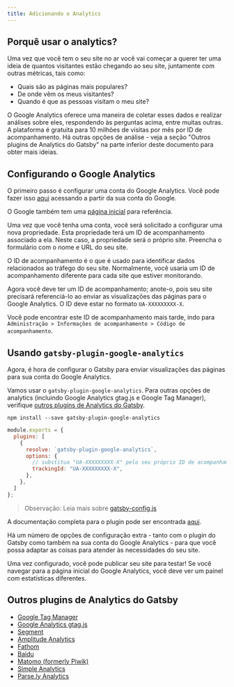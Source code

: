 ```yaml
---
title: Adicionando o Analytics
---
```


## Porquê usar o analytics?

Uma vez que você tem o seu site no ar você vai começar a querer ter uma ideia de quantos visitantes estão chegando ao seu site, juntamente com outras métricas, tais como:

- Quais são as páginas mais populares?
- De onde vêm os meus visitantes?
- Quando é que as pessoas visitam o meu site?

O Google Analytics oferece uma maneira de coletar esses dados e realizar análises sobre eles, respondendo às perguntas acima, entre muitas outras. A plataforma é gratuita para 10 milhões de visitas por mês por ID de acompanhamento. Há outras opções de análise - veja a seção "Outros plugins de Analytics do Gatsby" na parte inferior deste documento para obter mais ideias.

## Configurando o Google Analytics

O primeiro passo é configurar uma conta do Google Analytics. Você pode fazer isso [aqui](https://analytics.google.com/) acessando a partir da sua conta do Google.

O Google também tem uma [página inicial](https://support.google.com/analytics/answer/1008015?hl=pt-BR) para referência.

Uma vez que você tenha uma conta, você será solicitado a configurar uma nova propriedade. Esta propriedade terá um ID de acompanhamento associado a ela. Neste caso, a propriedade será o próprio site. Preencha o formulário com o nome e URL do seu site.

O ID de acompanhamento é o que é usado para identificar dados relacionados ao tráfego do seu site. Normalmente, você usaria um ID de acompanhamento diferente para cada site que estiver monitorando.

Agora você deve ter um ID de acompanhamento; anote-o, pois seu site precisará referenciá-lo ao enviar as visualizações das páginas para o Google Analytics. O ID deve estar no formato `UA-XXXXXXXXX-X`.

Você pode encontrar este ID de acompanhamento mais tarde, indo para `Administração > Informações de acompanhamento > Código de acompanhamento`.

## Usando `gatsby-plugin-google-analytics`

Agora, é hora de configurar o Gatsby para enviar visualizações das páginas para sua conta do Google Analytics.

Vamos usar o `gatsby-plugin-google-analytics`. Para outras opções de analytics (incluindo Google Analytics gtag.js e Google Tag Manager), verifique [outros plugins de Analytics do Gatsby](#outros-plugins-de-analytics-do-gatsby).

```shell
npm install --save gatsby-plugin-google-analytics
```

```js:title=gatsby-config.js
module.exports = {
  plugins: [
    {
      resolve: `gatsby-plugin-google-analytics`,
      options: {
        // substitua "UA-XXXXXXXXX-X" pelo seu próprio ID de acompanhamento
        trackingId: "UA-XXXXXXXXX-X",
      },
    },
  ]
};
```

> Observação: Leia mais sobre [gatsby-config.js](/docs/gatsby-config/)

A documentação completa para o plugin pode ser encontrada [aqui](/packages/gatsby-plugin-google-analytics/).

Há um número de opções de configuração extra - tanto com o plugin do Gatsby como também na sua conta do Google Analytics - para que você possa adaptar as coisas para atender às necessidades do seu site.

Uma vez configurado, você pode publicar seu site para testar! Se você navegar para a página inicial do Google Analytics, você deve ver um painel com estatísticas diferentes.

## Outros plugins de Analytics do Gatsby

- [Google Tag Manager](/packages/gatsby-plugin-google-tagmanager/)
- [Google Analytics gtag.js](/packages/gatsby-plugin-gtag/)
- [Segment](/packages/gatsby-plugin-segment-js)
- [Amplitude Analytics](/packages/gatsby-plugin-amplitude-analytics)
- [Fathom](/packages/gatsby-plugin-fathom/)
- [Baidu](/packages/gatsby-plugin-baidu-analytics/)
- [Matomo (formerly Piwik)](/packages/gatsby-plugin-matomo/)
- [Simple Analytics](/packages/gatsby-plugin-simple-analytics)
- [Parse.ly Analytics](/packages/gatsby-plugin-parsely-analytics/)
